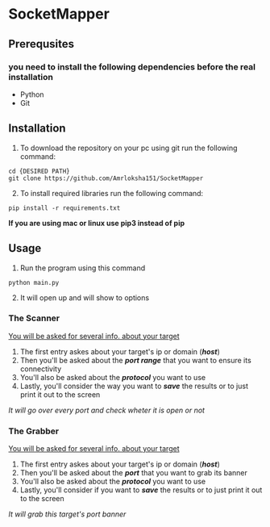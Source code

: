 # SocketMapper
## Prerequsites
### you need to install the following dependencies before the real installation
- Python
- Git
## Installation
1. To download the repository on your pc using git run the following command:
```
cd {DESIRED PATH}
git clone https://github.com/Amrloksha151/SocketMapper
```
2. To install required libraries run the following command:
```
pip install -r requirements.txt
```
**If you are using mac or linux use pip3 instead of pip**

## Usage
1. Run the program using this command
```
python main.py
```
2. It will open up and will show to options
### The Scanner
<ins>You will be asked for several info. about your target</ins>
1. The first entry askes about your target's ip or domain (***host***)
2. Then you'll be asked about the ***port range*** that you want to ensure its connectivity
3. You'll also be asked about the ***protocol*** you want to use
4. Lastly, you'll consider the way you want to ***save*** the results or to just print it out to the screen

_It will go over every port and check wheter it is open or not_
### The Grabber
<ins>You will be asked for several info. about your target</ins>
1. The first entry askes about your target's ip or domain (***host***)
2. Then you'll be asked about the ***port*** that you want to grab its banner
3. You'll also be asked about the ***protocol*** you want to use
4. Lastly, you'll consider if you want to ***save*** the results or to just print it out to the screen

_It will grab this target's port banner_